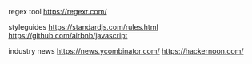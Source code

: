 
regex tool
https://regexr.com/

styleguides
https://standardjs.com/rules.html
https://github.com/airbnb/javascript

industry news
https://news.ycombinator.com/
https://hackernoon.com/